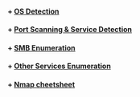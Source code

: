 
   #### + [     OS Detection](https://github.com/sarathlalup/Cyber-security/blob/master/Scanning%26Enumeration/Port%20Scanning%20%26%20Service%20Detection.md)
   #### + [     Port Scanning & Service Detection](https://github.com/sarathlalup/Cyber-security/blob/master/Scanning%26Enumeration/Port%20Scanning%20%26%20Service%20Detection.md)
   
   #### + [     SMB Enumeration](https://github.com/sarathlalup/Cyber-security/blob/master/Windows%20Exploitaion/Penetration%20Testing/SMB%20Penetration%20Testing/SMB%20Enumeration.md)
   #### + [     Other Services Enumeration ](https://github.com/sarathlalup/Penetration-Testing/blob/master/Penetration%20Testing/README.md)
   
   #### + [Nmap cheetsheet](https://github.com/sarathlalup/Penetration-Testing/blob/master/Top%20Tools/Nmap/Cheet%20Sheet.md)
